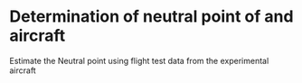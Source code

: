 # Determination of neutral point of and aircraft
Estimate the Neutral point using flight test data from the experimental aircraft
